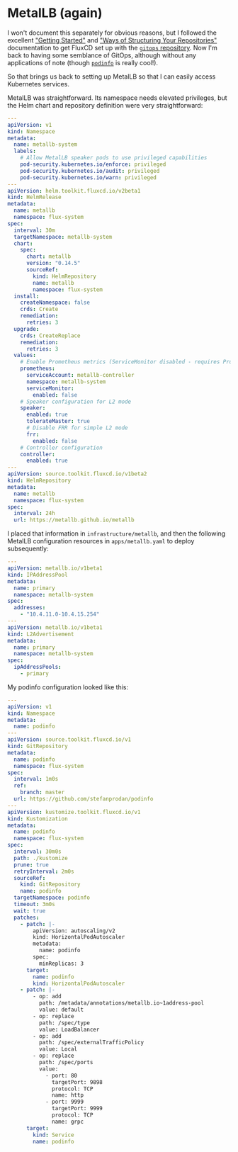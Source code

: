# MetalLB (again)

I won't document this separately for obvious reasons, but I followed the excellent ["Getting Started"](https://fluxcd.io/flux/get-started/) and ["Ways of Structuring Your Repositories"](https://fluxcd.io/flux/guides/repository-structure/) documentation to get FluxCD set up with the [`gitops` repository](https://github.com/goldentooth/gitops/). Now I'm back to having some semblance of GitOps, although without any applications of note (though [`podinfo`](https://github.com/stefanprodan/podinfo) is really cool!).

So that brings us back to setting up MetalLB so that I can easily access Kubernetes services.

MetalLB was straightforward. Its namespace needs elevated privileges, but the Helm chart and repository definition were very straightforward:

```yaml
---
apiVersion: v1
kind: Namespace
metadata:
  name: metallb-system
  labels:
    # Allow MetalLB speaker pods to use privileged capabilities
    pod-security.kubernetes.io/enforce: privileged
    pod-security.kubernetes.io/audit: privileged
    pod-security.kubernetes.io/warn: privileged
---
apiVersion: helm.toolkit.fluxcd.io/v2beta1
kind: HelmRelease
metadata:
  name: metallb
  namespace: flux-system
spec:
  interval: 30m
  targetNamespace: metallb-system
  chart:
    spec:
      chart: metallb
      version: "0.14.5"
      sourceRef:
        kind: HelmRepository
        name: metallb
        namespace: flux-system
  install:
    createNamespace: false
    crds: Create
    remediation:
      retries: 3
  upgrade:
    crds: CreateReplace
    remediation:
      retries: 3
  values:
    # Enable Prometheus metrics (ServiceMonitor disabled - requires Prometheus Operator)
    prometheus:
      serviceAccount: metallb-controller
      namespace: metallb-system
      serviceMonitor:
        enabled: false
    # Speaker configuration for L2 mode
    speaker:
      enabled: true
      tolerateMaster: true
      # Disable FRR for simple L2 mode
      frr:
        enabled: false
    # Controller configuration
    controller:
      enabled: true
---
apiVersion: source.toolkit.fluxcd.io/v1beta2
kind: HelmRepository
metadata:
  name: metallb
  namespace: flux-system
spec:
  interval: 24h
  url: https://metallb.github.io/metallb
```

I placed that information in `infrastructure/metallb`, and then the following MetalLB configuration resources in `apps/metallb.yaml` to deploy subsequently:

```yaml
---
apiVersion: metallb.io/v1beta1
kind: IPAddressPool
metadata:
  name: primary
  namespace: metallb-system
spec:
  addresses:
    - "10.4.11.0-10.4.15.254"
---
apiVersion: metallb.io/v1beta1
kind: L2Advertisement
metadata:
  name: primary
  namespace: metallb-system
spec:
  ipAddressPools:
    - primary
```

My podinfo configuration looked like this:

```yaml
---
apiVersion: v1
kind: Namespace
metadata:
  name: podinfo
---
apiVersion: source.toolkit.fluxcd.io/v1
kind: GitRepository
metadata:
  name: podinfo
  namespace: flux-system
spec:
  interval: 1m0s
  ref:
    branch: master
  url: https://github.com/stefanprodan/podinfo
---
apiVersion: kustomize.toolkit.fluxcd.io/v1
kind: Kustomization
metadata:
  name: podinfo
  namespace: flux-system
spec:
  interval: 30m0s
  path: ./kustomize
  prune: true
  retryInterval: 2m0s
  sourceRef:
    kind: GitRepository
    name: podinfo
  targetNamespace: podinfo
  timeout: 3m0s
  wait: true
  patches:
    - patch: |-
        apiVersion: autoscaling/v2
        kind: HorizontalPodAutoscaler
        metadata:
          name: podinfo
        spec:
          minReplicas: 3
      target:
        name: podinfo
        kind: HorizontalPodAutoscaler
    - patch: |-
        - op: add
          path: /metadata/annotations/metallb.io~1address-pool
          value: default
        - op: replace
          path: /spec/type
          value: LoadBalancer
        - op: add
          path: /spec/externalTrafficPolicy
          value: Local
        - op: replace
          path: /spec/ports
          value:
            - port: 80
              targetPort: 9898
              protocol: TCP
              name: http
            - port: 9999
              targetPort: 9999
              protocol: TCP
              name: grpc
      target:
        kind: Service
        name: podinfo
```

